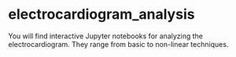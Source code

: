 # electrocardiogram_analysis
You will find interactive Jupyter notebooks for analyzing the electrocardiogram. They range from basic to non-linear techniques.
